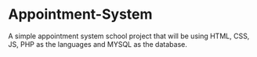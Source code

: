 # Appointment-System

A simple appointment system school project that will be using HTML, CSS, JS, PHP
as the languages and MYSQL as the database.
